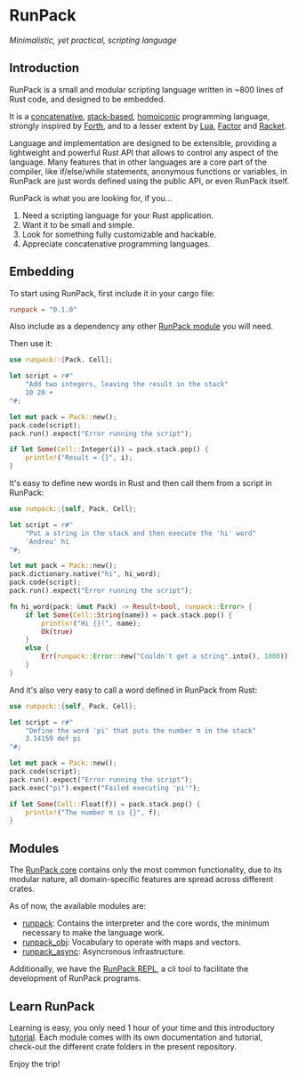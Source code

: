 # RunPack

_Minimalistic, yet practical, scripting language_

## Introduction

RunPack is a small and modular scripting language written in ~800 lines of Rust code, and designed to be embedded.

It is a [concatenative](https://en.wikipedia.org/wiki/Concatenative_programming_language), [stack-based](https://en.wikipedia.org/wiki/Stack-oriented_programming), [homoiconic](https://en.wikipedia.org/wiki/Homoiconicity) programming language, strongly inspired by [Forth](https://en.wikipedia.org/wiki/Forth_(programming_language)), and to a lesser extent by [Lua](https://en.wikipedia.org/wiki/Lua_(programming_language)), [Factor](https://en.wikipedia.org/wiki/Factor_(programming_language)) and [Racket](https://en.wikipedia.org/wiki/Racket_(programming_language)).

Language and implementation are designed to be extensible, providing a lightweight and powerful Rust API that allows to control any aspect of the language. Many features that in other languages are a core part of the compiler, like if/else/while statements, anonymous functions or variables, in RunPack are just words defined using the public API, or even RunPack itself.

RunPack is what you are looking for, if you...

1. Need a scripting language for your Rust application.
2. Want it to be small and simple.
3. Look for something fully customizable and hackable.
4. Appreciate concatenative programming languages.

## Embedding

To start using RunPack, first include it in your cargo file:

```toml
runpack = "0.1.0"
```

Also include as a dependency any other [RunPack module](#modules) you will need.

Then use it:

```rust
use runpack::{Pack, Cell};

let script = r#"
    "Add two integers, leaving the result in the stack"
    10 20 +
"#;

let mut pack = Pack::new();
pack.code(script);
pack.run().expect("Error running the script");

if let Some(Cell::Integer(i)) = pack.stack.pop() {
    println!("Result = {}", i);
}
```

It's easy to define new words in Rust and then call them from a script in RunPack:

```rust
use runpack::{self, Pack, Cell};

let script = r#"
    "Put a string in the stack and then execute the 'hi' word"
    'Andreu' hi
"#;

let mut pack = Pack::new();
pack.dictionary.native("hi", hi_word);
pack.code(script);
pack.run().expect("Error running the script");

fn hi_word(pack: &mut Pack) -> Result<bool, runpack::Error> {
    if let Some(Cell::String(name)) = pack.stack.pop() {
        println!("Hi {}!", name);
        Ok(true)
    }
    else {
        Err(runpack::Error::new("Couldn't get a string".into(), 1000))
    }
}
```

And it's also very easy to call a word defined in RunPack from Rust:

```rust
use runpack::{self, Pack, Cell};

let script = r#"
    "Define the word 'pi' that puts the number π in the stack"
    3.14159 def pi
"#;

let mut pack = Pack::new();
pack.code(script);
pack.run().expect("Error running the script");
pack.exec("pi").expect("Failed executing 'pi'");

if let Some(Cell::Float(f)) = pack.stack.pop() {
    println!("The number π is {}", f);
}
```

## Modules

The [RunPack core](runpack/) contains only the most common functionality, due to its modular nature, all domain-specific features are spread across different crates.

As of now, the available modules are:

- [runpack](runpack/): Contains the interpreter and the core words, the minimum necessary to make the language work.
- [runpack_obj](runpack_obj/): Vocabulary to operate with maps and vectors.
- [runpack_async](runpack_async/): Asyncronous infrastructure.

Additionally, we have the [RunPack REPL](https://github.com/asllop/RunPack-REPL), a cli tool to facilitate the development of RunPack programs.

## Learn RunPack

Learning is easy, you only need 1 hour of your time and this introductory [tutorial](runpack/TUTORIAL.md). Each module comes with its own documentation and tutorial, check-out the different crate folders in the present repository.

Enjoy the trip!
